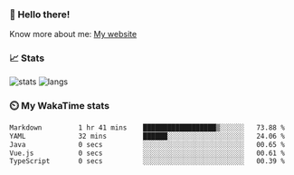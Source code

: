 ### 👋 Hello there!

Know more about me: [My website](https://onlyra1n.top)


### 📈 Stats

![stats](https://github-readme-stats.vercel.app/api?username=Fiz-Victor&theme=dracula&show_icons=true)
![langs](https://github-readme-stats.vercel.app/api/top-langs/?username=Fiz-Victor&theme=dracula&layout=compact)

### ⏲️ My WakaTime stats

<!--START_SECTION:waka-->

```txt
Markdown         1 hr 41 mins    ██████████████████▒░░░░░░   73.88 %
YAML             32 mins         ██████░░░░░░░░░░░░░░░░░░░   24.06 %
Java             0 secs          ░░░░░░░░░░░░░░░░░░░░░░░░░   00.65 %
Vue.js           0 secs          ░░░░░░░░░░░░░░░░░░░░░░░░░   00.61 %
TypeScript       0 secs          ░░░░░░░░░░░░░░░░░░░░░░░░░   00.39 %
```

<!--END_SECTION:waka-->
